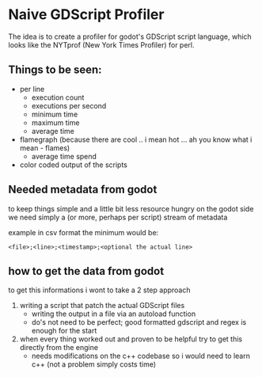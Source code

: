 # Naive GDScript Profiler

The idea is to create a profiler for godot's GDScript script language, which
looks like the NYTprof (New York Times Profiler) for perl.

## Things to be seen:

- per line
  - execution count
  - executions per second
  - minimum time
  - maximum time
  - average time
- flamegraph (because there are cool .. i mean hot ... ah you know what i mean - flames)
  - average time spend
- color coded output of the scripts

## Needed metadata from godot

to keep things simple and a little bit less resource hungry on the godot side
we need simply a (or more, perhaps per script) stream of metadata

example in csv format the minimum would be:
```
<file>;<line>;<timestamp>;<optional the actual line>
```

## how to get the data from godot

to get this informations i wont to take a 2 step approach

1. writing a script that patch the actual GDScript files
   - writing the output in a file via an autoload function
   - do's not need to be perfect; good formatted gdscript and regex is enough for the start
2. when every thing worked out and proven to be helpful try to get this directly from the engine
   - needs modifications on the c++ codebase so i would need to learn c++ (not a problem simply costs time)

